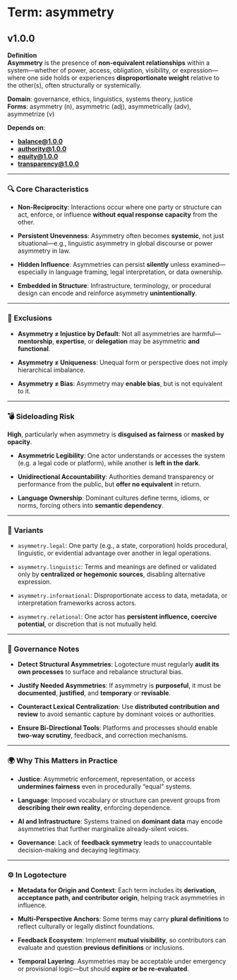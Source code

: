 # Term: asymmetry

## v1.0.0

**Definition**  
**Asymmetry** is the presence of **non-equivalent relationships** within a system—whether of power, access, obligation, visibility, or expression—where one side holds or experiences **disproportionate weight** relative to the other(s), often structurally or systemically.

**Domain**: governance, ethics, linguistics, systems theory, justice  
**Forms**: asymmetry (n), asymmetric (adj), asymmetrically (adv), asymmetrize (v)

**Depends on**:  
- **balance@1.0.0**  
- **authority@1.0.0**  
- **equity@1.0.0**  
- **transparency@1.0.0**

---

### 🔍 Core Characteristics

- **Non-Reciprocity**: Interactions occur where one party or structure can act, enforce, or influence **without equal response capacity** from the other.

- **Persistent Unevenness**: Asymmetry often becomes **systemic**, not just situational—e.g., linguistic asymmetry in global discourse or power asymmetry in law.

- **Hidden Influence**: Asymmetries can persist **silently** unless examined—especially in language framing, legal interpretation, or data ownership.

- **Embedded in Structure**: Infrastructure, terminology, or procedural design can encode and reinforce asymmetry **unintentionally**.

---

### 🚫 Exclusions

- **Asymmetry ≠ Injustice by Default**: Not all asymmetries are harmful—**mentorship**, **expertise**, or **delegation** may be asymmetric **and functional**.

- **Asymmetry ≠ Uniqueness**: Unequal form or perspective does not imply hierarchical imbalance.

- **Asymmetry ≠ Bias**: Asymmetry may **enable bias**, but is not equivalent to it.

---

### 💣 Sideloading Risk

**High**, particularly when asymmetry is **disguised as fairness** or **masked by opacity**.

- **Asymmetric Legibility**: One actor understands or accesses the system (e.g. a legal code or platform), while another is **left in the dark**.

- **Unidirectional Accountability**: Authorities demand transparency or performance from the public, but **offer no equivalent** in return.

- **Language Ownership**: Dominant cultures define terms, idioms, or norms, forcing others into **semantic dependency**.

---

### 🔁 Variants

- `asymmetry.legal`: One party (e.g., a state, corporation) holds procedural, linguistic, or evidential advantage over another in legal operations.

- `asymmetry.linguistic`: Terms and meanings are defined or validated only by **centralized or hegemonic sources**, disabling alternative expression.

- `asymmetry.informational`: Disproportionate access to data, metadata, or interpretation frameworks across actors.

- `asymmetry.relational`: One actor has **persistent influence, coercive potential**, or discretion that is not mutually held.

---

### 🔐 Governance Notes

- **Detect Structural Asymmetries**: Logotecture must regularly **audit its own processes** to surface and rebalance structural bias.

- **Justify Needed Asymmetries**: If asymmetry is **purposeful**, it must be **documented**, **justified**, and **temporary** or **revisable**.

- **Counteract Lexical Centralization**: Use **distributed contribution and review** to avoid semantic capture by dominant voices or authorities.

- **Ensure Bi-Directional Tools**: Platforms and processes should enable **two-way scrutiny**, feedback, and correction mechanisms.

---

### 🌍 Why This Matters in Practice

- **Justice**: Asymmetric enforcement, representation, or access **undermines fairness** even in procedurally “equal” systems.

- **Language**: Imposed vocabulary or structure can prevent groups from **describing their own reality**, enforcing dependence.

- **AI and Infrastructure**: Systems trained on **dominant data** may encode asymmetries that further marginalize already-silent voices.

- **Governance**: Lack of **feedback symmetry** leads to unaccountable decision-making and decaying legitimacy.

---

### ⚙️ In Logotecture

- **Metadata for Origin and Context**: Each term includes its **derivation, acceptance path, and contributor origin**, helping track asymmetries in influence.

- **Multi-Perspective Anchors**: Some terms may carry **plural definitions** to reflect culturally or legally distinct foundations.

- **Feedback Ecosystem**: Implement **mutual visibility**, so contributors can evaluate and question **previous definitions** or inclusions.

- **Temporal Layering**: Asymmetries may be acceptable under emergency or provisional logic—but should **expire or be re-evaluated**.
